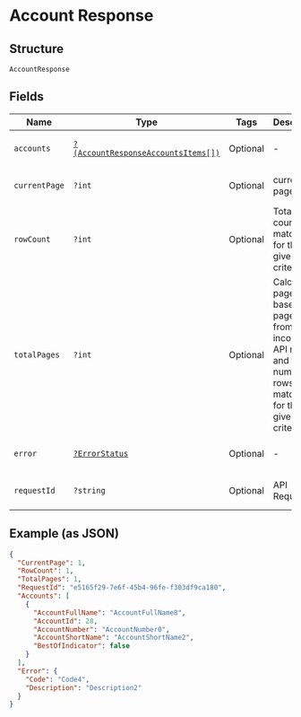 
# Account Response

## Structure

`AccountResponse`

## Fields

| Name | Type | Tags | Description | Getter | Setter |
|  --- | --- | --- | --- | --- | --- |
| `accounts` | [`?(AccountResponseAccountsItems[])`](../../doc/models/account-response-accounts-items.md) | Optional | - | getAccounts(): ?array | setAccounts(?array accounts): void |
| `currentPage` | `?int` | Optional | current page | getCurrentPage(): ?int | setCurrentPage(?int currentPage): void |
| `rowCount` | `?int` | Optional | Total row count matched for the given input criteria | getRowCount(): ?int | setRowCount(?int rowCount): void |
| `totalPages` | `?int` | Optional | Calculated page count based on page size from the incoming API request and total number of rows matched for the given input criteria. | getTotalPages(): ?int | setTotalPages(?int totalPages): void |
| `error` | [`?ErrorStatus`](../../doc/models/error-status.md) | Optional | - | getError(): ?ErrorStatus | setError(?ErrorStatus error): void |
| `requestId` | `?string` | Optional | API Request ID | getRequestId(): ?string | setRequestId(?string requestId): void |

## Example (as JSON)

```json
{
  "CurrentPage": 1,
  "RowCount": 1,
  "TotalPages": 1,
  "RequestId": "e5165f29-7e6f-45b4-96fe-f303df9ca180",
  "Accounts": [
    {
      "AccountFullName": "AccountFullName8",
      "AccountId": 28,
      "AccountNumber": "AccountNumber0",
      "AccountShortName": "AccountShortName2",
      "BestOfIndicator": false
    }
  ],
  "Error": {
    "Code": "Code4",
    "Description": "Description2"
  }
}
```

